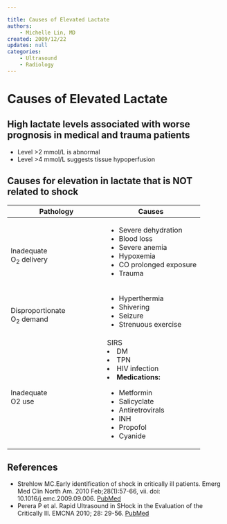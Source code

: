 ```yaml
---

title: Causes of Elevated Lactate
authors:
    - Michelle Lin, MD
created: 2009/12/22
updates: null
categories:
    - Ultrasound
    - Radiology
---
```


# Causes of Elevated Lactate

## High lactate levels associated with worse prognosis in medical and trauma patients

- Level >2 mmol/L is abnormal
- Level >4 mmol/L suggests tissue hypoperfusion

## Causes for elevation in lactate that is NOT related to shock

<table>
<colgroup>
<col width="50%" />
<col width="50%" />
</colgroup>
<thead>
<tr class="header">
<th><strong> Pathology</strong></th>
<th><strong>Causes</strong> </th>
</tr>
</thead>
<tbody>
<tr class="odd">
<td><br />
Inadequate <br />
O<sub>2</sub> delivery</td>
<td><ul>
<li>Severe dehydration</li>
<li>Blood loss</li>
<li>Severe anemia</li>
<li>Hypoxemia</li>
<li>CO prolonged exposure</li>
<li>Trauma</li>
</ul></td>
</tr>
<tr class="even">
<td><br />
Disproportionate<br />
O<sub>2</sub> demand<br />
</td>
<td><ul>
<li>Hyperthermia</li>
<li>Shivering</li>
<li>Seizure</li>
<li>Strenuous exercise<br />
</li>
</ul></td>
</tr>
<tr class="odd">
<td><br />
Inadequate<br />
O2 use<br />
</td>
<td>SIRS<br />
<li>DM</li>
<li>TPN</li>
<li>HIV infection</li>
<li><b>Medications:</b></li>
<ul>
<li>Metformin</li>
<li>Salicyclate</li>
<li>Antiretrovirals</li>
<li>INH</li>
<li>Propofol</li>
<li>Cyanide</li>
</ul></td>
</tr>
</tbody>
</table>

## References

- Strehlow MC.Early identification of shock in critically ill patients. Emerg Med Clin North Am. 2010 Feb;28(1):57-66, vii. doi: 10.1016/j.emc.2009.09.006. [PubMed](http://www.ncbi.nlm.nih.gov/pubmed/19945598)
- Perera P et al. Rapid Ultrasound in SHock in the Evaluation of the Critically lll. EMCNA 2010; 28: 29-56. [PubMed](http://www.ncbi.nlm.nih.gov/pubmed/19945597)
